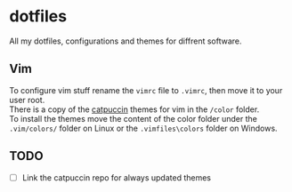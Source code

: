 # dotfiles

All my dotfiles, configurations and themes for diffrent software.

## Vim
To configure vim stuff rename the `vimrc` file to `.vimrc`, then move it to your user root. \
There is a copy of the [catpuccin](https://github.com/catppuccin/vim) themes for vim in the `/color` folder. \
To install the themes move the content of the color folder under the `.vim/colors/` folder on Linux or the `.vimfiles\colors` folder on Windows. 

## TODO
- [ ] Link the catpuccin repo for always updated themes
